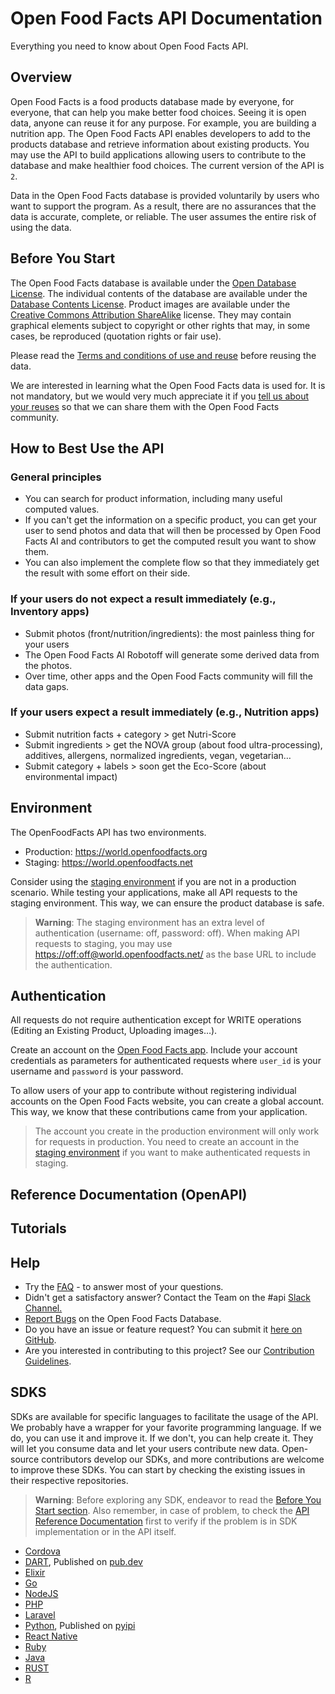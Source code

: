 # Open Food Facts API Documentation

Everything you need to know about Open Food Facts API.

## Overview

Open Food Facts is a food products database made by everyone, for everyone, that can help you make better food choices. Seeing it is open data, anyone can reuse it for any purpose. For example, you are building a nutrition app.
The Open Food Facts API enables developers to add to the products database and retrieve information about existing products. You may use the API to build applications allowing users to contribute to the database and make healthier food choices.
The current version of the API is `2`.

<!--- We can add a disclaimer image beside the next paragraph instead of making it a subheading -->

Data in the Open Food Facts database is provided voluntarily by users who want to support the program. As a result, there are no assurances that the data is accurate, complete, or reliable. The user assumes the entire risk of using the data.

## Before You Start

The Open Food Facts database is available under the [Open Database License](https://opendatacommons.org/licenses/odbl/1.0/). The individual contents of the database are available under the [Database Contents License](https://opendatacommons.org/licenses/dbcl/1.0/).
Product images are available under the [Creative Commons Attribution ShareAlike](https://creativecommons.org/licenses/by-sa/3.0/deed.en) license. They may contain graphical elements subject to copyright or other rights that may, in some cases, be reproduced (quotation rights or fair use).

Please read the [Terms and conditions of use and reuse](https://world.openfoodfacts.org/terms-of-use) before reusing the data.

We are interested in learning what the Open Food Facts data is used for. It is not mandatory, but we would very much appreciate it if you [tell us about your reuses](mailto:contact@openfoodfacts.org) so that we can share them with the Open Food Facts community.

## How to Best Use the API

### General principles

- You can search for product information, including many useful computed values.
- If you can't get the information on a specific product, you can get your user to send photos and data that will then be processed by Open Food Facts AI and contributors to get the computed result you want to show them.
- You can also implement the complete flow so that they immediately get the result with some effort on their side.

### If your users do not expect a result immediately (e.g., Inventory apps)

- Submit photos (front/nutrition/ingredients): the most painless thing for your users
- The Open Food Facts AI Robotoff will generate some derived data from the photos.
- Over time, other apps and the Open Food Facts community will fill the data gaps.

### If your users expect a result immediately (e.g., Nutrition apps)

- Submit nutrition facts + category > get Nutri-Score
- Submit ingredients > get the NOVA group (about food ultra-processing), additives, allergens, normalized ingredients, vegan, vegetarian…
- Submit category + labels > soon get the Eco-Score (about environmental impact)

## Environment

The OpenFoodFacts API has two environments.

- Production: <https://world.openfoodfacts.org>
- Staging: <https://world.openfoodfacts.net>

Consider using the [staging environment]( https://world.openfoodfacts.net) if you are not in a production scenario. While testing your applications, make all API requests to the staging environment. This way, we can ensure the product database is safe.

> **Warning**: The staging environment has an extra level of authentication (username: off, password: off). When making API requests to staging, you may use <https://off:off@world.openfoodfacts.net/> as the base URL to include the authentication.

## Authentication

All requests do not require authentication except for WRITE operations (Editing an Existing Product, Uploading images…).
<!---We may want to explain why -->
Create an account on the [Open Food Facts app](https://world.openfoodfacts.org/). Include your account credentials as parameters for authenticated requests where `user_id` is your username and `password` is your password.

To allow users of your app to contribute without registering individual accounts on the Open Food Facts website, you can create a global account. This way, we know that these contributions came from your application.

> The account you create in the production environment will only work for requests in production. You need to create an account in the [staging environment](https://world.openfoodfacts.net) if you want to make authenticated requests in staging.

## Reference Documentation (OpenAPI)

<!--Add a section that links to the API reference docs -->

## Tutorials
<!--Have different categories of Tutorials and include the links in this session -->

## Help

- Try the [FAQ](https://support.openfoodfacts.org/help/en-gb/12-api) - to answer most of your questions.
- Didn't get a satisfactory answer? Contact the Team on the #api [Slack Channel.](https://slack.openfoodfacts.org/)
- [Report Bugs](https://github.com/openfoodfacts/openfoodfacts-server/issues/new/choose) on the Open Food Facts Database.
- Do you have an issue or feature request? You can submit it [here on GitHub](https://github.com/openfoodfacts/openfoodfacts-server/issues/new).
- Are you interested in contributing to this project? See our [Contribution Guidelines](https://github.com/openfoodfacts/openfoodfacts-server/blob/main/CONTRIBUTING.md).
 <!-- Embed contribution guideline link.-->

## SDKS

SDKs are available for specific languages to facilitate the usage of the API. We probably have a wrapper for your favorite programming language. If we do, you can use it and improve it. If we don't, you can help create it. They will let you consume data and let your users contribute new data.
Open-source contributors develop our SDKs, and more contributions are welcome to improve these SDKs. You can start by checking the existing issues in their respective repositories.

> **Warning**: Before exploring any SDK, endeavor to read the [Before You Start section](#before-you-start). Also remember, in case of problem, to check the [API Reference Documentation](https://openfoodfacts.github.io/openfoodfacts-server/reference/api.html) first to verify if the problem is in SDK implementation or in the API itself.

<!--Add published link to the Before you start and  API reference -->

- [Cordova](https://github.com/openfoodfacts/openfoodfacts-cordova-app)
- [DART](https://github.com/openfoodfacts/openfoodfacts-dart/blob/master/DOCUMENTATION.md), Published on [pub.dev](https://pub.dev/packages/openfoodfacts)
- [Elixir](https://github.com/openfoodfacts/openfoodfacts-elixir)
- [Go](https://github.com/openfoodfacts/openfoodfacts-go)
- [NodeJS](https://github.com/openfoodfacts/openfoodfacts-nodejs)
- [PHP](https://github.com/openfoodfacts/openfoodfacts-php)
- [Laravel](https://github.com/openfoodfacts/openfoodfacts-laravel)
- [Python](https://github.com/openfoodfacts/openfoodfacts-python), Published on [pyipi](https://pypi.org/project/openfoodfacts/)
- [React Native](https://github.com/openfoodfacts/openfoodfacts-react-native)
- [Ruby](https://github.com/openfoodfacts/openfoodfacts-ruby)
- [Java](https://github.com/openfoodfacts/openfoodfacts-java)
- [RUST](https://github.com/openfoodfacts/openfoodfacts-rust)
- [R](https://github.com/openfoodfacts/r-dashboard)

